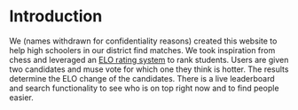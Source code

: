 # Introduction

We (names withdrawn for confidentiality reasons) created this website to help high schoolers in our district find matches. We took inspiration from chess and leveraged an [ELO rating system](https://en.wikipedia.org/wiki/Elo_rating_system) to rank students. Users are given two candidates and muse vote for which one they think is hotter. The results determine the ELO change of the candidates. There is a live leaderboard and search functionality to see who is on top right now and to find people easier.